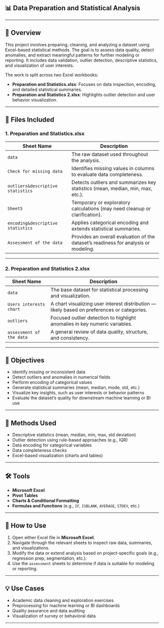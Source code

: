 ## 📊 Data Preparation and Statistical Analysis

---

## 📌 Overview

This project involves preparing, cleaning, and analyzing a dataset using Excel-based statistical methods. The goal is to assess data quality, detect anomalies, and extract meaningful patterns for further modeling or reporting. It includes data validation, outlier detection, descriptive statistics, and visualization of user interests.

The work is split across two Excel workbooks:
- **Preparation and Statistics.xlsx**: Focuses on data inspection, encoding, and detailed statistical summaries.
- **Preparation and Statistics 2.xlsx**: Highlights outlier detection and user behavior visualization.

---

## 📁 Files Included

### 1. **Preparation and Statistics.xlsx**

| Sheet Name | Description |
|------------|-------------|
| `data` | The raw dataset used throughout the analysis. |
| `Check for missing data` | Identifies missing values in columns to evaluate data completeness. |
| `outliers&descriptive statistics` | Detects outliers and summarizes key statistics (mean, median, min, max, etc.). |
| `Sheet5` | Temporary or exploratory calculations (may need cleanup or clarification). |
| `encoding&descriptive statistics` | Applies categorical encoding and extends statistical summaries. |
| `Assessment of the data` | Provides an overall evaluation of the dataset’s readiness for analysis or modeling. |

---

### 2. **Preparation and Statistics 2.xlsx**

| Sheet Name | Description |
|------------|-------------|
| `data` | The base dataset for statistical processing and visualization. |
| `Users interests chart` | A chart visualizing user interest distribution — likely based on preferences or categories. |
| `outliers` | Focused outlier detection to highlight anomalies in key numeric variables. |
| `assessment of the data` | A general review of data quality, structure, and consistency. |

---

## 🎯 Objectives

- Identify missing or inconsistent data
- Detect outliers and anomalies in numerical fields
- Perform encoding of categorical values
- Generate statistical summaries (mean, median, mode, std, etc.)
- Visualize key insights, such as user interests or behavior patterns
- Evaluate the dataset’s quality for downstream machine learning or BI use

---

## 🧠 Methods Used

- Descriptive statistics (mean, median, min, max, std deviation)
- Outlier detection using rule-based approaches (e.g., IQR)
- Data encoding for categorical variables
- Data completeness checks
- Excel-based visualization (charts and tables)

---

## 🛠️ Tools

- **Microsoft Excel**
- **Pivot Tables**
- **Charts & Conditional Formatting**
- **Formulas and Functions** (e.g., `IF`, `ISBLANK`, `AVERAGE`, `STDEV`, etc.)

---

## 🚀 How to Use

1. Open either Excel file in **Microsoft Excel**.
2. Navigate through the relevant sheets to inspect raw data, summaries, and visualizations.
3. Modify the data or extend analysis based on project-specific goals (e.g., regression prep, segmentation, etc.).
4. Use the `assessment` sheets to determine if data is suitable for modeling or reporting.

---

## 💡 Use Cases

- Academic data cleaning and exploration exercises
- Preprocessing for machine learning or BI dashboards
- Quality assurance and data auditing
- Visualization of survey or behavioral data

---
